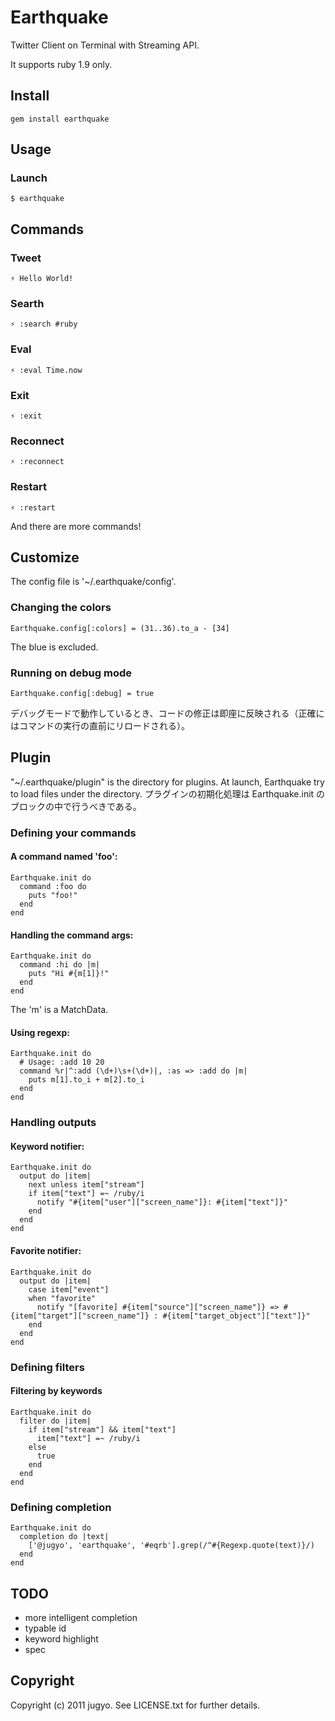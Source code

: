 Earthquake
====

Twitter Client on Terminal with Streaming API.

It supports ruby 1.9 only.

Install
----

    gem install earthquake

Usage
----

### Launch

    $ earthquake

Commands
----

### Tweet

    ⚡ Hello World!

### Searth

    ⚡ :search #ruby

### Eval

    ⚡ :eval Time.now

### Exit

    ⚡ :exit

### Reconnect

    ⚡ :reconnect

### Restart

    ⚡ :restart

And there are more commands!

Customize
----

The config file is '~/.earthquake/config'.

### Changing the colors

    Earthquake.config[:colors] = (31..36).to_a - [34]

The blue is excluded.

### Running on debug mode

    Earthquake.config[:debug] = true

デバッグモードで動作しているとき、コードの修正は即座に反映される（正確にはコマンドの実行の直前にリロードされる）。

Plugin
----

"~/.earthquake/plugin" is the directory for plugins.
At launch, Earthquake try to load files under the directory.
プラグインの初期化処理は Earthquake.init のブロックの中で行うべきである。

### Defining your commands

#### A command named 'foo':

    Earthquake.init do
      command :foo do
        puts "foo!"
      end
    end

#### Handling the command args:

    Earthquake.init do
      command :hi do |m|
        puts "Hi #{m[1]}!"
      end
    end

The 'm' is a MatchData.

#### Using regexp:

    Earthquake.init do
      # Usage: :add 10 20
      command %r|^:add (\d+)\s+(\d+)|, :as => :add do |m|
        puts m[1].to_i + m[2].to_i
      end
    end

### Handling outputs

#### Keyword notifier:

    Earthquake.init do
      output do |item|
        next unless item["stream"]
        if item["text"] =~ /ruby/i
          notify "#{item["user"]["screen_name"]}: #{item["text"]}"
        end
      end
    end

#### Favorite notifier:

    Earthquake.init do
      output do |item|
        case item["event"]
        when "favorite"
          notify "[favorite] #{item["source"]["screen_name"]} => #{item["target"]["screen_name"]} : #{item["target_object"]["text"]}"
        end
      end
    end

### Defining filters

#### Filtering by keywords

    Earthquake.init do
      filter do |item|
        if item["stream"] && item["text"]
          item["text"] =~ /ruby/i
        else
          true
        end
      end
    end

### Defining completion

    Earthquake.init do
      completion do |text|
        ['@jugyo', 'earthquake', '#eqrb'].grep(/^#{Regexp.quote(text)}/)
      end
    end

TODO
----

* more intelligent completion
* typable id
* keyword highlight
* spec

Copyright
----

Copyright (c) 2011 jugyo. See LICENSE.txt for further details.